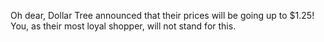 Oh dear, Dollar Tree announced that their prices will be going up to $1.25! You, as their most loyal shopper, will not stand for this. 